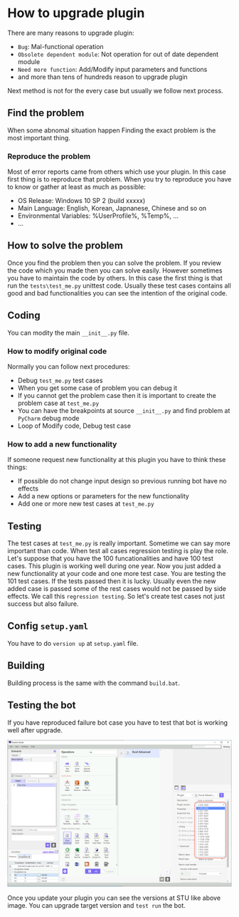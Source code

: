 # How to upgrade plugin

There are many reasons to upgrade plugin:
* `Bug`: Mal-functional operation
* `Obsolete dependent module`: Not operation for out of date dependent module
* `Need more function`: Add/Modify input parameters and functions
* and more than tens of hundreds reason to upgrade plugin

Next method is not for the every case but usually we follow next process.

## Find the problem

When some abnomal situation happen Finding the exact problem is the most important thing.

### Reproduce the problem

Most of error reports came from others which use your plugin. 
In this case first thing is to reproduce that problem. 
When you try to reproduce you have to know or gather at least as much as possible:
* OS Release: Windows 10 SP 2 (build xxxxx)
* Main Language: English, Korean, Japnanese, Chinese and so on
* Environmental Variables: %UserProfile%, %Temp%, ...
* ...

## How to solve the problem

Once you find the problem then you can solve the problem.
If you review the code which you made then you can solve easily.
However sometimes you have to maintain the code by others. 
In this case the first thing is that run the `tests\test_me.py` unittest code.
Usually these test cases contains all good and bad functionalities you can see the intention of the original code.

## Coding

You can modity the main `__init__.py` file.

### How to modify original code

Normally you can follow next procedures:
* Debug `test_me.py` test cases
* When you get some case of problem you can debug it
* If you cannot get the problem case then it is important to create the problem case at `test_me.py`
* You can have the breakpoints at source `__init__.py` and find problem at `PyCharm` debug mode
* Loop of Modify code, Debug test case

### How to add a new functionality

If someone request new functionality at this plugin you have to think these things:
* If possible do not change input design so previous running bot have no effects
* Add a new options or parameters for the new functionality 
* Add one or more new test cases at `test_me.py`

## Testing

The test cases at `test_me.py` is really important. Sometime we can say more important than code.
When test all cases regression testing is play the role.
Let's suppose that you have the 100 funcationalities and have 100 test cases. This plugin is working well during one year.
Now you just added a new functionality at your code and one more test case.
You are testing the 101 test cases. If the tests passed then it is lucky.
Usually even the new added case is passed some of the rest cases would not be passed by side effects.
We call this `regression testing`.
So let's create test cases not just success but also failure.

## Config `setup.yaml`

You have to do `version up` at `setup.yaml` file.

## Building

Building process is the same with the command `build.bat`.

## Testing the bot

If you have reproduced failure bot case you have to test that bot is working well after upgrade.

![01-plugin-version-STU](Captures/03-Make_Plugin_PyCharm/11-upgrade-plugin/01-plugin-version-STU.png)

Once you update your plugin you can see the versions at STU like above image. You can upgrade target version and `test run` the bot.
